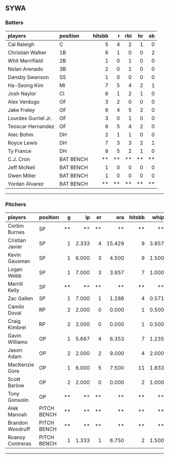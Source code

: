 ## SYWA

### Batters

 
|players             |position  | hitsbb|  r| rbi| hr| sb| 
|:-------------------|:---------|------:|--:|---:|--:|--:| 
|Cal Raleigh         |C         |      5|  4|   2|  1|  0| 
|Christian Walker    |1B        |      6|  1|   0|  0|  2| 
|Whit Merrifield     |2B        |      1|  0|   1|  0|  0| 
|Nolan Arenado       |3B        |      2|  0|   1|  0|  0| 
|Dansby Swanson      |SS        |      1|  0|   0|  0|  0| 
|Ha-Seong Kim        |MI        |      7|  5|   4|  2|  1| 
|Josh Naylor         |CI        |      6|  1|   2|  1|  0| 
|Alex Verdugo        |OF        |      3|  2|   0|  0|  0| 
|Jake Fraley         |OF        |      6|  4|   5|  2|  0| 
|Lourdes Gurriel Jr. |OF        |      3|  0|   1|  0|  0| 
|Teoscar Hernandez   |OF        |      6|  5|   4|  2|  0| 
|Alec Bohm           |DH        |      2|  1|   1|  0|  0| 
|Royce Lewis         |DH        |      7|  3|   3|  2|  1| 
|Ty France           |DH        |      8|  5|   2|  1|  0| 
|C.J. Cron           |BAT BENCH |     **| **|  **| **| **| 
|Jeff McNeil         |BAT BENCH |      1|  0|   0|  0|  0| 
|Owen Miller         |BAT BENCH |      1|  0|   0|  0|  0| 
|Yordan Alvarez      |BAT BENCH |     **| **|  **| **| **| 


* * *

### Pitchers

 
|players          |position    |  g|    ip| er|    era| hitsbb|  whip| so|  w| sv| 
|:----------------|:-----------|--:|-----:|--:|------:|------:|-----:|--:|--:|--:| 
|Corbin Burnes    |SP          | **|    **| **|     **|     **|    **| **| **| **| 
|Cristian Javier  |SP          |  1| 2.333|  4| 15.429|      9| 3.857|  1|  0|  0| 
|Kevin Gausman    |SP          |  1| 6.000|  3|  4.500|      9| 1.500|  6|  1|  0| 
|Logan Webb       |SP          |  1| 7.000|  3|  3.857|      7| 1.000|  5|  1|  0| 
|Merrill Kelly    |SP          | **|    **| **|     **|     **|    **| **| **| **| 
|Zac Gallen       |SP          |  1| 7.000|  1|  1.286|      4| 0.571|  4|  1|  0| 
|Camilo Doval     |RP          |  2| 2.000|  0|  0.000|      1| 0.500|  2|  0|  2| 
|Craig Kimbrel    |RP          |  2| 2.000|  0|  0.000|      1| 0.500|  4|  0|  0| 
|Gavin Williams   |OP          |  1| 5.667|  4|  6.353|      7| 1.235|  4|  0|  0| 
|Jason Adam       |OP          |  2| 2.000|  2|  9.000|      4| 2.000|  1|  0|  0| 
|MacKenzie Gore   |OP          |  1| 6.000|  5|  7.500|     11| 1.833|  8|  0|  0| 
|Scott Barlow     |OP          |  2| 2.000|  0|  0.000|      2| 1.000|  3|  0|  2| 
|Tony Gonsolin    |OP          | **|    **| **|     **|     **|    **| **| **| **| 
|Alek Manoah      |PITCH BENCH | **|    **| **|     **|     **|    **| **| **| **| 
|Brandon Woodruff |PITCH BENCH | **|    **| **|     **|     **|    **| **| **| **| 
|Roansy Contreras |PITCH BENCH |  1| 1.333|  1|  6.750|      2| 1.500|  3|  0|  0| 


* * *



